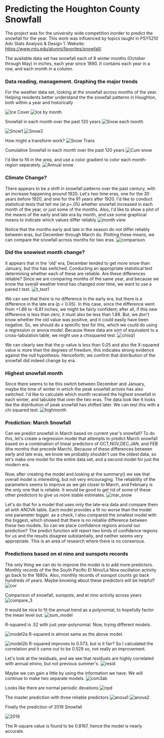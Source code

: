 # Predicting the Houghton County Snowfall
The project was for the university wide competition inorder to predict the snowfall for the year. This work was influenced by topics taught in PSY5210 Adv Stats Analysis & Design 1.
Website: https://www.mtu.edu/alumni/favorites/snowfall/

The available data set has snowfall each of 8 winter months (October through May) in inches, each year since 1890. It contains each year in a row, and each month in a column.

### Data reading, management. Graphing the major trends
For the weather data set, looking at the snowfall across months of the year. Helping residents better understand the the snowfall patterns in Houghton, both within a year and historically

![Ice Cover](https://github.com/prateekkr94/Exploratory-Data-Analysis/blob/master/Predicting%20Snowfall/Snaps/Ice_cover.PNG)
![Ice by month](https://github.com/prateekkr94/Exploratory-Data-Analysis/blob/master/Predicting%20Snowfall/Snaps/Ice_by_month.PNG)

Snowfall in each month over the past 120 years
![Snow each month](https://github.com/prateekkr94/Exploratory-Data-Analysis/blob/master/Predicting%20Snowfall/Snaps/Snow_each_month.PNG)

![Snow1](https://github.com/prateekkr94/Exploratory-Data-Analysis/blob/master/Predicting%20Snowfall/Snaps/Snow1.PNG)
![Snow2](https://github.com/prateekkr94/Exploratory-Data-Analysis/blob/master/Predicting%20Snowfall/Snaps/Snow2.PNG)

How might a transform work?
![Snow Trans](https://github.com/prateekkr94/Exploratory-Data-Analysis/blob/master/Predicting%20Snowfall/Snaps/Snow_trans.PNG)

Cumulative Snowfall in each month over the past 120 years
![Cum snow](https://github.com/prateekkr94/Exploratory-Data-Analysis/blob/master/Predicting%20Snowfall/Snaps/Cumulative_snow.PNG)

I'd like to fill in the area, and use a color gradient to color each month-region separately.
![Annual snow](https://github.com/prateekkr94/Exploratory-Data-Analysis/blob/master/Predicting%20Snowfall/Snaps/Annual_snow.PNG)

### Climate Change?
There appears to be a shift in snowfall patterns over the past century, with an increase happening around 1920. Let's two time eras, one for the 30 years before 1920, and one for the 91 years after 1920. I'd like to conduct statistical tests that tell me (at p=.05) whether snowfall increased in each month of the year, or just some of the months. Also, I'd like to show a plot of the means of the early and late era by month, and use some graphical means to indicate which values differ reliably
![month view](https://github.com/prateekkr94/Exploratory-Data-Analysis/blob/master/Predicting%20Snowfall/Snaps/month_view.PNG)

Notice that the months early and late in the season do not differ reliably between eras, but December through March do. Plotting these means, we can compare the snowfall across months for two eras.
![comparison](https://github.com/prateekkr94/Exploratory-Data-Analysis/blob/master/Predicting%20Snowfall/Snaps/comparison.PNG)

### Did the snowiest month change?
It appears that in the 'old' era, December tended to get more snow than January, but this has switched. Conducting an appropriate statistical test determining whether each of these are reliable. Are these differences reliable?
Since we are comparing months of the same year, and because we know the overall weather trend has changed over time, we want to use a paired t test.
![t_test1](https://github.com/prateekkr94/Exploratory-Data-Analysis/blob/master/Predicting%20Snowfall/Snaps/t_test1.PNG)

We can see that there is no difference in the early era, but there is a difference in the late era (p < 0.05). 
In this case, since the difference went from +1.88 to -6.81 inches, we might be fairly confident; after all, if this new difference is less than zero, it must also be less than 1.88. But, we don't know whether the old value was positive, and it could easily have been negative. So, we should do a specific test for this, which we could do using a regression or anova model. Because these data are sort of equivalent to a cross-tabulation table, we might use a chisquared test.
![chisq1](https://github.com/prateekkr94/Exploratory-Data-Analysis/blob/master/Predicting%20Snowfall/Snaps/chisq1.PNG)

We can clearly see that the p-value is less than 0.05 and also the X-squared value is more than the degrees of freedom, this indicates strong evidence against the null hypothesis. Henceforth, we confirm that distribution of the snowfall did indeed change by era.

### Highest snowfall month
Since there seems to be this switch between December and January, maybe the time of winter in which the peak snowfall arrives has also switched. I'd like to calculate which month received the highest snowfall in each winter, and tabulate that over the two eras.
The data look like It looks like the distribution of peak snowfall has shifted later. We can test this with a chi squared test.
![highmonth](https://github.com/prateekkr94/Exploratory-Data-Analysis/blob/master/Predicting%20Snowfall/Snaps/highmonth.PNG)

### Prediction: March Snowfall
Can we predict snowfall in March based on current year's snowfall? To do this, let's create a regression model that attempts to predict March snowfall based on a combination of linear predictors of OCT,NOV,DEC,JAN, and FEB (the months that precede March). Because of these differences between early and late eras, we know we probably shouldn't use the oldest data, so let's make one model for the entire data set, and a second model for just the modern era.

Now, after creating the model and looking at the summary() we see that overall model is interesting, but not very encouraging. The reliability of the parameters seems to improve as we get closer to March, and February is the only one that is reliable. It would be good to get rid of some of these other predictors to give us more stable estimates.
![mar_snow](https://github.com/prateekkr94/Exploratory-Data-Analysis/blob/master/Predicting%20Snowfall/Snaps/mar_snow.PNG)

Let's do that for a model that uses only the late-era data and compare them all with ANOVA table. Each model provides a fit no worse than the model one parameter bigger. as a check, I also compared the smallest model with the biggest, which showed that there is no reliable difference between these two models.
So can we place confidence regions around our prediction? The predict function will report two kinds of confidence regions for us and the results disagree substantially, and neither seems very appropriate. This is an area of research where there is no consensus.

### Predictions based on el nino and sunspots records
The only thing we can do to improve the model is to add more predictors. Monthly records of the the South Pacific El Nino/La Nina oscillation activity go back to the 1880s. Also, monthly records of sunspot counts go back hundreds of years. Maybe knowing about these predictors will be helpful?
![cor](https://github.com/prateekkr94/Exploratory-Data-Analysis/blob/master/Predicting%20Snowfall/Snaps/cor.PNG)

Comparison of snowfall, sunspots, and el nino activity across years
![compare_3](https://github.com/prateekkr94/Exploratory-Data-Analysis/blob/master/Predicting%20Snowfall/Snaps/compare_3.PNG)

It would be nice to fit the annual trend as a polynomial, to hopefully factor the mean level out.
![sum_model](https://github.com/prateekkr94/Exploratory-Data-Analysis/blob/master/Predicting%20Snowfall/Snaps/sum_model.PNG)

R-squared is .52 with just year-polynomial. Now, trying different models.

![model2a](https://github.com/prateekkr94/Exploratory-Data-Analysis/blob/master/Predicting%20Snowfall/Snaps/model2a.PNG)
R-squared is almost same as the above model.

![model2b](https://github.com/prateekkr94/Exploratory-Data-Analysis/blob/master/Predicting%20Snowfall/Snaps/model2b.PNG)
R-squared improves to 0.573, but is it fair? So I calculated the correlation and it came out to be 0.529 so, not really an improvement.

Let's look at the residuals, and we see that residuals are highly correlated with annual elnino, but not previous summer's.
![resid](https://github.com/prateekkr94/Exploratory-Data-Analysis/blob/master/Predicting%20Snowfall/Snaps/resid.PNG)

Maybe we can gain a little by using the information we have.  We will continue to make two separate models.
![com3ab](https://github.com/prateekkr94/Exploratory-Data-Analysis/blob/master/Predicting%20Snowfall/Snaps/com_3ab.PNG)

Looks like there are normal periodic devations
![npd](https://github.com/prateekkr94/Exploratory-Data-Analysis/blob/master/Predicting%20Snowfall/Snaps/npd.PNG)

The master prediction with three reliable predictors
![anova1](https://github.com/prateekkr94/Exploratory-Data-Analysis/blob/master/Predicting%20Snowfall/Snaps/anova1.PNG)
![anova2](https://github.com/prateekkr94/Exploratory-Data-Analysis/blob/master/Predicting%20Snowfall/Snaps/anova2.PNG)

Finally the prediction of 2019 Snowfall

![2019](https://github.com/prateekkr94/Exploratory-Data-Analysis/blob/master/Predicting%20Snowfall/Snaps/2019.PNG)

The R-square value is found to be 0.8167, hence the model is nearly accurate.

